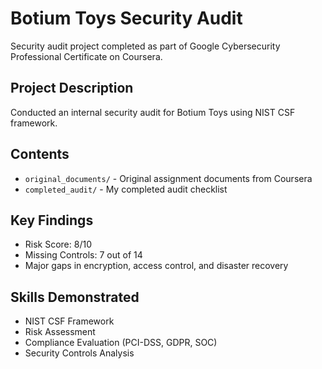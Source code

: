 # Botium Toys Security Audit

Security audit project completed as part of Google Cybersecurity Professional Certificate on Coursera.

## Project Description
Conducted an internal security audit for Botium Toys using NIST CSF framework.

## Contents
- `original_documents/` - Original assignment documents from Coursera
- `completed_audit/` - My completed audit checklist

## Key Findings
- Risk Score: 8/10
- Missing Controls: 7 out of 14
- Major gaps in encryption, access control, and disaster recovery

## Skills Demonstrated
- NIST CSF Framework
- Risk Assessment  
- Compliance Evaluation (PCI-DSS, GDPR, SOC)
- Security Controls Analysis
